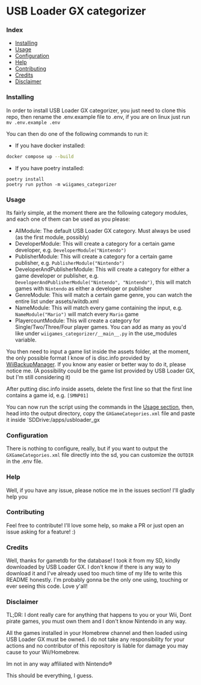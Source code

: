 # USB Loader GX categorizer

### Index
- [Installing](#installing)
- [Usage](#usage)
- [Configuration](#configuration)
- [Help](#help)
- [Contributing](#contributing)
- [Credits](#credits)
- [Disclaimer](#disclaimer)

### Installing
In order to install USB Loader GX categorizer, you just need to clone this repo, then rename the .env.example file to .env, if you are on linux just run `mv .env.example .env`

You can then do one of the following commands to run it:

- If you have docker installed:
```sh
docker compose up --build
```
- If you have poetry installed:
```
poetry install
poetry run python -m wiigames_categorizer
```
 
### Usage
Its fairly simple, at the moment there are the following category modules, and each one of them can be used as you please:
- AllModule: The default USB Loader GX category. Must always be used (as the first module, possibly)
- DeveloperModule: This will create a category for a certain game developer, e.g. `DeveloperModule("Nintendo")`
- PublisherModule: This will create a category for a certain game publisher, e.g. `PublisherModule("Nintendo")`
- DeveloperAndPublisherModule: This will create a category for either a game developer or publisher, e.g. `DeveloperAndPublisherModule("Nintendo", "Nintendo")`, this will match games with `Nintendo` as either a developer or publisher
- GenreModule: This will match a certain game genre, you can watch the entire list under assets/wiitdb.xml
- NameModule: This will match every game containing the input, e.g. `NameModule("Mario")` will match every `Mario` game
- PlayercountModule: This will create a category for Single/Two/Three/Four player games.
You can add as many as you'd like under `wiigames_categorizer/__main__.py` in the use_modules variable.

You then need to input a game list inside the assets folder, at the moment, the only possible format I know of is disc.info provided by [WiiBackupManager](https://wiibackupmanager.co.uk/). If you know any easier or better way to do it, please notice me. (A possibility could be the game list provided by USB Loader GX, but I'm still considering it)

After putting disc.info inside assets, delete the first line so that the first line contains a game id, e.g. `[SMNP01]`

You can now run the script using the commands in the [Usage section](#usage), then, head into the output directory, copy the `GXGameCategories.xml` file and paste it inside `SDDrive:/apps/usbloader_gx

### Configuration

There is nothing to configure, really, but if you want to output the `GXGameCategories.xml` file directly into the sd, you can customize the `OUTDIR` in the .env file.


### Help
Well, if you have any issue, please notice me in the issues section! I'll gladly help you

### Contributing
Feel free to contribute! I'll love some help, so make a PR or just open an issue asking for a feature! :)

### Credits
Well, thanks for gametdb for the database! I took it from my SD, kindly downloaded by USB Loader GX. I don't know if there is any way to download it and I've already used too much time of my life to write this README honestly. I'm probably gonna be the only one using, touching or ever seeing this code. Love y'all!

### Disclaimer
TL;DR: I dont really care for anything that happens to you or your Wii, Dont pirate games, you must own them and I don't know Nintendo in any way.

All the games installed in your Homebrew channel and then loaded using USB Loader GX must be owned. I do not take any responsibility for your actions and no contributor of this repository is liable for damage you may cause to your Wii/Homebrew.

Im not in any way affiliated with Nintendo®

This should be everything, I guess.